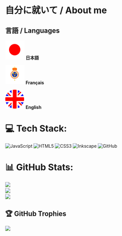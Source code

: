 # 自分に就いて / About me

## 言語 / Languages
![日本語](./img/JA.svg) **日本語**

![Français](./img/FR.svg) **Français**

![English](./img/EN.svg) **English**

# 💻 Tech Stack:
![JavaScript](https://img.shields.io/badge/javascript-%23323330.svg?style=plastic&logo=javascript&logoColor=%23F7DF1E) ![HTML5](https://img.shields.io/badge/html5-%23E34F26.svg?style=plastic&logo=html5&logoColor=white) ![CSS3](https://img.shields.io/badge/css3-%231572B6.svg?style=plastic&logo=css3&logoColor=white) ![Inkscape](https://img.shields.io/badge/Inkscape-e0e0e0?style=plastic&logo=inkscape&logoColor=080A13) ![GitHub](https://img.shields.io/badge/github-%23121011.svg?style=plastic&logo=github&logoColor=white)

# 📊 GitHub Stats:
![](https://github-readme-stats.vercel.app/api?username=SuperHeraut&theme=dark&hide_border=false&include_all_commits=false&count_private=true)<br/>
![](https://github-readme-streak-stats.herokuapp.com/?user=SuperHeraut&theme=dark&hide_border=false)<br/>
![](https://github-readme-stats.vercel.app/api/top-langs/?username=SuperHeraut&theme=dark&hide_border=false&include_all_commits=false&count_private=true&layout=compact)

## 🏆 GitHub Trophies
![](https://github-profile-trophy.vercel.app/?username=SuperHeraut&theme=radical&no-frame=false&no-bg=true&margin-w=4)